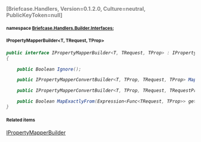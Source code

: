 <h4 style='color: gray;margin:0; padding:0;'> [Briefcase.Handlers, Version=0.1.2.0, Culture=neutral, PublicKeyToken=null]</h4>

#### <small>namespace [Briefcase.Handlers.Builder.Interfaces](../Namespace/Briefcase.Handlers.Builder.Interfaces.md);</small>

#### <small>IPropertyMapperBuilder<T, TRequest, TProp></small>

<i>

```csharp
public interface IPropertyMapperBuilder<T, TRequest, TProp> : IPropertyMapperBuilder<TProp>
{

	public Boolean Ignore(); 

	public IPropertyMapperConvertBuilder<T, TProp, TRequest, TProp> MapFrom(Expression<Func<TRequest, TProp>> getValue); 

	public IPropertyMapperConvertBuilder<T, TProp, TRequest, TRequestProp> MapFrom(Expression<Func<TRequest, TRequestProp>> getValue); 

	public Boolean MapExactlyFrom(Expression<Func<TRequest, TProp>> getValue); 
}
```

</i>


#### <small>Related items</small>

[IPropertyMapperBuilder<TProp>](IPropertyMapperBuilder`1.md)